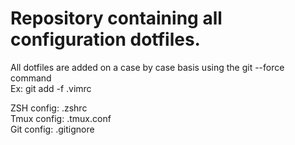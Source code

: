 # Repository containing all configuration dotfiles.

All dotfiles are added on a case by case basis using the git --force command  
Ex: git add -f .vimrc

ZSH config: .zshrc  
Tmux config: .tmux.conf  
Git config: .gitignore  


